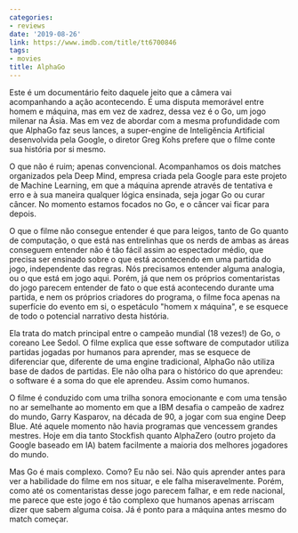 ```yaml
---
categories:
- reviews
date: '2019-08-26'
link: https://www.imdb.com/title/tt6700846
tags:
- movies
title: AlphaGo
---
```


Este é um documentário feito daquele jeito que a câmera vai acompanhando a ação acontecendo. É uma disputa memorável entre homem e máquina, mas em vez de xadrez, dessa vez é o Go, um jogo milenar na Ásia. Mas em vez de abordar com a mesma profundidade com que AlphaGo faz seus lances, a super-engine de Inteligência Artificial desenvolvida pela Google, o diretor Greg Kohs prefere que o filme conte sua história por si mesmo.

O que não é ruim; apenas convencional. Acompanhamos os dois matches organizados pela Deep Mind, empresa criada pela Google para este projeto de Machine Learning, em que a máquina aprende através de tentativa e erro e à sua maneira qualquer lógica ensinada, seja jogar Go ou curar câncer. No momento estamos focados no Go, e o câncer vai ficar para depois.

O que o filme não consegue entender é que para leigos, tanto de Go quanto de computação, o que está nas entrelinhas que os nerds de ambas as áreas conseguem entender não é tão fácil assim ao espectador médio, que precisa ser ensinado sobre o que está acontecendo em uma partida do jogo, independente das regras. Nós precisamos entender alguma analogia, ou o que está em jogo aqui. Porém, já que nem os próprios comentaristas do jogo parecem entender de fato o que está acontecendo durante uma partida, e nem os próprios criadores do programa, o filme foca apenas na superfície do evento em si, o espetáculo "homem x máquina", e se esquece de todo o potencial narrativo desta história.

Ela trata do match principal entre o campeão mundial (18 vezes!) de Go, o coreano Lee Sedol. O filme explica que esse software de computador utiliza partidas jogadas por humanos para aprender, mas se esquece de diferenciar que, diferente de uma engine tradicional, AlphaGo não utiliza base de dados de partidas. Ele não olha para o histórico do que aprendeu: o software é a soma do que ele aprendeu. Assim como humanos.

O filme é conduzido com uma trilha sonora emocionante e com uma tensão no ar semelhante ao momento em que a IBM desafia o campeão de xadrez do mundo, Garry Kasparov, na década de 90, a jogar com sua engine Deep Blue. Até aquele momento não havia programas que vencessem grandes mestres. Hoje em dia tanto Stockfish quanto AlphaZero (outro projeto da Google baseado em IA) batem facilmente a maioria dos melhores jogadores do mundo.

Mas Go é mais complexo. Como? Eu não sei. Não quis aprender antes para ver a habilidade do filme em nos situar, e ele falha miseravelmente. Porém, como até os comentaristas desse jogo parecem falhar, e em rede nacional, me parece que este jogo é tão complexo que humanos apenas arriscam dizer que sabem alguma coisa. Já é ponto para a máquina antes mesmo do match começar.
